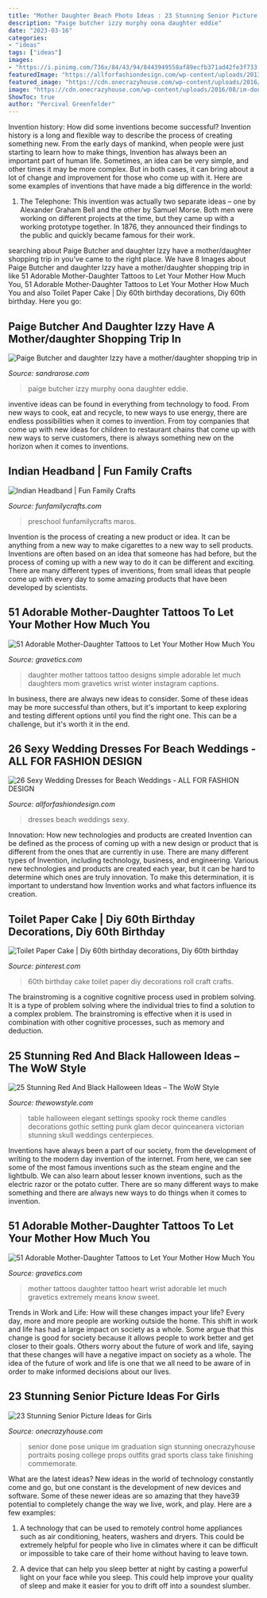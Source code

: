 ```yaml
---
title: "Mother Daughter Beach Photo Ideas : 23 Stunning Senior Picture Ideas For Girls"
description: "Paige butcher izzy murphy oona daughter eddie"
date: "2023-03-16"
categories:
- "ideas"
tags: ["ideas"]
images:
- "https://i.pinimg.com/736x/84/43/94/8443949558af89ecfb371ad42fe3f733.jpg"
featuredImage: "https://allforfashiondesign.com/wp-content/uploads/2013/09/b-25.jpg"
featured_image: "https://cdn.onecrazyhouse.com/wp-content/uploads/2016/08/im-done-pose-682x1024.jpg"
image: "https://cdn.onecrazyhouse.com/wp-content/uploads/2016/08/im-done-pose-682x1024.jpg"
ShowToc: true
author: "Percival Greenfelder"
---
```



Invention history: How did some inventions become successful?
Invention history is a long and flexible way to describe the process of creating something new. From the early days of mankind, when people were just starting to learn how to make things, Invention has always been an important part of human life. Sometimes, an idea can be very simple, and other times it may be more complex. But in both cases, it can bring about a lot of change and improvement for those who come up with it. Here are some examples of inventions that have made a big difference in the world:
1. The Telephone: This invention was actually two separate ideas – one by Alexander Graham Bell and the other by Samuel Morse. Both men were working on different projects at the time, but they came up with a working prototype together. In 1876, they announced their findings to the public and quickly became famous for their work.


	

		
searching about Paige Butcher and daughter Izzy have a mother/daughter shopping trip in you've came to the right place. We have 8 Images about Paige Butcher and daughter Izzy have a mother/daughter shopping trip in like 51 Adorable Mother-Daughter Tattoos to Let Your Mother How Much You, 51 Adorable Mother-Daughter Tattoos to Let Your Mother How Much You and also Toilet Paper Cake | Diy 60th birthday decorations, Diy 60th birthday. Here you go:
		
    
## Paige Butcher And Daughter Izzy Have A Mother/daughter Shopping Trip In

<img loading=lazy src="http://sandrarose.com/wp-content/uploads/2018/04/BGUS_1192488_027-1000x1500.jpg" onerror="this.onerror=null;this.src='https://tse4.mm.bing.net/th?id=OIP.XWOiUe7iD4lR6A8PExHnUAHaLH&amp;pid=15.1';" alt="Paige Butcher and daughter Izzy have a mother/daughter shopping trip in">

_Source: sandrarose.com_

>paige butcher izzy murphy oona daughter eddie. 

	

inventive ideas can be found in everything from technology to food. From new ways to cook, eat and recycle, to new ways to use energy, there are endless possibilities when it comes to invention. From toy companies that come up with new ideas for children to restaurant chains that come up with new ways to serve customers, there is always something new on the horizon when it comes to inventions.

    
## Indian Headband | Fun Family Crafts

<img loading=lazy src="https://funfamilycrafts.com/wp-content/uploads/2012/02/P1030602.jpg" onerror="this.onerror=null;this.src='https://tse3.mm.bing.net/th?id=OIP.WYinGuBKmOzwaBcSO-xqFgHaJ4&amp;pid=15.1';" alt="Indian Headband | Fun Family Crafts">

_Source: funfamilycrafts.com_

>preschool funfamilycrafts maros. 

	

Invention is the process of creating a new product or idea. It can be anything from a new way to make cigarettes to a new way to sell products. Inventions are often based on an idea that someone has had before, but the process of coming up with a new way to do it can be different and exciting. There are many different types of inventions, from small ideas that people come up with every day to some amazing products that have been developed by scientists.

    
## 51 Adorable Mother-Daughter Tattoos To Let Your Mother How Much You

<img loading=lazy src="https://www.gravetics.com/wp-content/uploads/2017/07/Simple-Mother-And-Daughter-Black-Tattoo.jpg" onerror="this.onerror=null;this.src='https://tse2.mm.bing.net/th?id=OIP.DC95KnE07jtS1i3ySFDF_wHaNK&amp;pid=15.1';" alt="51 Adorable Mother-Daughter Tattoos to Let Your Mother How Much You">

_Source: gravetics.com_

>daughter mother tattoos tattoo designs simple adorable let much daughters mom gravetics wrist winter instagram captions. 

	

In business, there are always new ideas to consider. Some of these ideas may be more successful than others, but it's important to keep exploring and testing different options until you find the right one. This can be a challenge, but it's worth it in the end.

    
## 26 Sexy Wedding Dresses For Beach Weddings - ALL FOR FASHION DESIGN

<img loading=lazy src="https://allforfashiondesign.com/wp-content/uploads/2013/09/b-25.jpg" onerror="this.onerror=null;this.src='https://tse4.mm.bing.net/th?id=OIP.6t1uH4e36pBhtWLwnUC4VgHaKs&amp;pid=15.1';" alt="26 Sexy Wedding Dresses for Beach Weddings - ALL FOR FASHION DESIGN">

_Source: allforfashiondesign.com_

>dresses beach weddings sexy. 

	

Innovation: How new technologies and products are created
Invention can be defined as the process of coming up with a new design or product that is different from the ones that are currently in use. There are many different types of Invention, including technology, business, and engineering. 
 Various new technologies and products are created each year, but it can be hard to determine which ones are truly innovation. To make this determination, it is important to understand how Invention works and what factors influence its creation.

    
## Toilet Paper Cake | Diy 60th Birthday Decorations, Diy 60th Birthday

<img loading=lazy src="https://i.pinimg.com/736x/84/43/94/8443949558af89ecfb371ad42fe3f733.jpg" onerror="this.onerror=null;this.src='https://tse4.mm.bing.net/th?id=OIP.J6K2pAPwarEv4a5u8gJm7AHaLT&amp;pid=15.1';" alt="Toilet Paper Cake | Diy 60th birthday decorations, Diy 60th birthday">

_Source: pinterest.com_

>60th birthday cake toilet paper diy decorations roll craft crafts. 

	

The brainstroming is a cognitive cognitive process used in problem solving. It is a type of problem solving where the individual tries to find a solution to a complex problem. The brainstroming is effective when it is used in combination with other cognitive processes, such as memory and deduction.

    
## 25 Stunning Red And Black Halloween Ideas – The WoW Style

<img loading=lazy src="http://thewowstyle.com/wp-content/uploads/2016/07/skull-table.jpg" onerror="this.onerror=null;this.src='https://tse2.mm.bing.net/th?id=OIP.a4mXO42psmFyp9L4-QewzAHaLH&amp;pid=15.1';" alt="25 Stunning Red And Black Halloween Ideas – The WoW Style">

_Source: thewowstyle.com_

>table halloween elegant settings spooky rock theme candles decorations gothic setting punk glam decor quinceanera victorian stunning skull weddings centerpieces. 

	

Inventions have always been a part of our society, from the development of writing to the modern day invention of the internet. From here, we can see some of the most famous inventions such as the steam engine and the lightbulb. We can also learn about lesser known inventions, such as the electric razor or the potato cutter. There are so many different ways to make something and there are always new ways to do things when it comes to invention.

    
## 51 Adorable Mother-Daughter Tattoos To Let Your Mother How Much You

<img loading=lazy src="https://www.gravetics.com/wp-content/uploads/2017/07/Amazing-Heart-Shape-Tattoo-On-Wrist.jpg" onerror="this.onerror=null;this.src='https://tse3.mm.bing.net/th?id=OIP.ktnEZtN8WFeGodYg_NNaSAHaLh&amp;pid=15.1';" alt="51 Adorable Mother-Daughter Tattoos to Let Your Mother How Much You">

_Source: gravetics.com_

>mother tattoos daughter tattoo heart wrist adorable let much gravetics extremely means know sweet. 

	

Trends in Work and Life: How will these changes impact your life?
Every day, more and more people are working outside the home. This shift in work and life has had a large impact on society as a whole. Some argue that this change is good for society because it allows people to work better and get closer to their goals. Others worry about the future of work and life, saying that these changes will have a negative impact on society as a whole. The idea of the future of work and life is one that we all need to be aware of in order to make informed decisions about our lives.

    
## 23 Stunning Senior Picture Ideas For Girls

<img loading=lazy src="https://cdn.onecrazyhouse.com/wp-content/uploads/2016/08/im-done-pose-682x1024.jpg" onerror="this.onerror=null;this.src='https://tse3.mm.bing.net/th?id=OIP.SXjYwQxXzHOD-qKXEz1M_AHaLH&amp;pid=15.1';" alt="23 Stunning Senior Picture Ideas for Girls">

_Source: onecrazyhouse.com_

>senior done pose unique im graduation sign stunning onecrazyhouse portraits posing college props outfits grad sports class take finishing commemorate. 

	

What are the latest ideas?
New ideas in the world of technology constantly come and go, but one constant is the development of new devices and software. Some of these newer ideas are so amazing that they have39 potential to completely change the way we live, work, and play. Here are a few examples:
1. A technology that can be used to remotely control home appliances such as air conditioning, heaters, washers and dryers. This could be extremely helpful for people who live in climates where it can be difficult or impossible to take care of their home without having to leave town.

2. A device that can help you sleep better at night by casting a powerful light on your face while you sleep. This could help improve your quality of sleep and make it easier for you to drift off into a soundest slumber.


